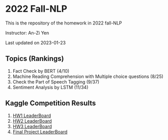 # 2022 Fall-NLP
This is the repository of the homework in 2022 fall-NLP

Instructor: An-Zi Yen

Last updated on 2023-01-23

## Topics (Rankings)
1. Fact Check by BERT (4/10)
2. Machine Reading Comprehension with Multiple choice questions (8/25)
3. Check the Part of Speech Tagging (9/37)
4. Sentiment Analysis by LSTM (11/34)

## Kaggle Competition Results
1. [HW1 LeaderBoard](https://www.kaggle.com/competitions/111-1-nlp-hw1/leaderboard)
2. [HW2 LeaderBoard](https://www.kaggle.com/competitions/2022inlp-hw2/leaderboard)
3. [HW3 LeaderBoard](https://www.kaggle.com/competitions/111-1-nlp-hw3/leaderboard)
4. [Final Project LeaderBoard](https://www.kaggle.com/competitions/2022-inlp-final)
